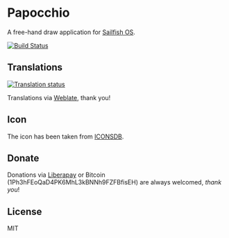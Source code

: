 # Papocchio

A free-hand draw application for [Sailfish OS](https://sailfishos.org).

[![Build Status](https://git.sailfishos.org/ilpianista/harbour-Papocchio/badges/master/pipeline.svg)](https://git.sailfishos.org/ilpianista/harbour-Papocchio/pipelines)

## Translations

[![Translation status](https://hosted.weblate.org/widgets/harbour-papocchio/-/svg-badge.svg)](https://hosted.weblate.org/engage/harbour-papocchio/?utm_source=widget)

Translations via [Weblate](https://hosted.weblate.org/projects/harbour-papocchio/), thank you!

## Icon
The icon has been taken from [ICONSDB](http://www.iconsdb.com/royal-blue-icons/edit-5-icon.html).

## Donate

Donations via [Liberapay](https://liberapay.com/ilpianista) or Bitcoin (1Ph3hFEoQaD4PK6MhL3kBNNh9FZFBfisEH) are always welcomed, _thank you_!

## License

MIT
